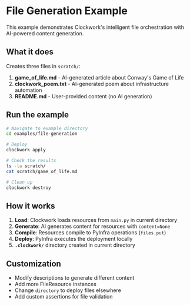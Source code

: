 # File Generation Example

This example demonstrates Clockwork's intelligent file orchestration with AI-powered content generation.

## What it does

Creates three files in `scratch/`:

1. **game_of_life.md** - AI-generated article about Conway's Game of Life
2. **clockwork_poem.txt** - AI-generated poem about infrastructure automation
3. **README.md** - User-provided content (no AI generation)

## Run the example

```bash
# Navigate to example directory
cd examples/file-generation

# Deploy
clockwork apply

# Check the results
ls -la scratch/
cat scratch/game_of_life.md

# Clean up
clockwork destroy
```

## How it works

1. **Load**: Clockwork loads resources from `main.py` in current directory
2. **Generate**: AI generates content for resources with `content=None`
3. **Compile**: Resources compile to PyInfra operations (`files.put`)
4. **Deploy**: PyInfra executes the deployment locally
5. **`.clockwork/`** directory created in current directory

## Customization

- Modify descriptions to generate different content
- Add more FileResource instances
- Change `directory` to deploy files elsewhere
- Add custom assertions for file validation
